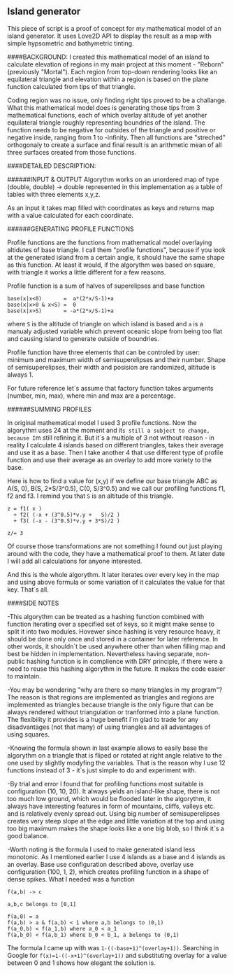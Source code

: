 ## Island generator
This piece of script is a proof of concept for my mathematical model of an island generator. It uses Love2D API to display the result as a map with simple hypsometric and bathymetric tinting.

####BACKGROUND:
I created this mathematical model of an island to calculate elevation of regions in my main project at this moment - "Reborn" (previously "Mortal"). Each region from top-down rendering looks like an equilateral triangle and elevation within a region is based on the plane function calculated from tips of that triangle.

Coding region was no issue, only finding right tips proved to be a challange. What this mathematical model does is generating those tips from 3 mathematical functions, each of which overlay altitude of yet another equilateral triangle roughly representing boundries of the island. The function needs to be negative for outsides of the triangle and positive or negative inside, ranging from 1 to -infinity. Then all functions are "streched" orthogonaly to create a surface and final result is an arithmetic mean of all three surfaces created from those functions.

####DETAILED DESCRIPTION:

######INPUT & OUTPUT
Algorythm works on an unordered map of type (double, double) -> double represented in this implementation as a table of tables with three elements x,y,z.

As an input it takes map filled with coordinates as keys and returns map with a value calculated for each coordinate.

######GENERATING PROFILE FUNCTIONS

Profile functions are the functions from mathematical model overlaying altidutes of base triangle. I call them "profile functions", because if you look at the generated island from a certain angle, it should have the same shape as this function. At least it would, if the algorythm was based on square, with triangle it works a little different for a few reasons.

Profile function is a sum of halves of superelipses and base function 
```
base(x|x<0)       =  a*(2*x/S-1)+a
base(x|x>0 & x<S) =  0
base(x|x>S)       = -a*(2*x/S-1)+a
```
where `S` is the altitude of triangle on which island is based and `a` is a manualy adjusted variable which prevent oceanic slope from being too flat and causing island to generate outside of boundries.

Profile function have three elements that can be controled by user: minimum and maximum width of semisuperelipses and their number. Shape of semisuperelipses, their width and posision are randomized, altitude is always 1.

For future reference let`s assume that factory function takes arguments (number, min, max), where min and max are a percentage.

######SUMMING PROFILES

In original mathematical model I used 3 profile functions. Now the algorythm uses 24 at the moment and it`s still a subject to change, because I`m still refining it. But it`s a multiple of 3 not without reason - in reality I calculate 4 islands based on different triangles, takes their average and use it as a base. Then I take another 4 that use different type of profile function and use their average as an overlay to add more variety to the base.

Here is how to find a value for (x,y) if we define our base triangle ABC as A(S, 0), B(S, 2*S/3^0.5), C(0, S/3^0.5) and we call our profiling functions f1, f2 and f3. I remind you that `S` is an altitude of this triangle.
```
z = f1( x )
  + f2( (-x + (3^0.5)*v.y +   S)/2 )
  + f3( (-x - (3^0.5)*v.y + 3*S)/2 )
  
z/= 3
```
Of course those transformations are not something I found out just playing around with the code, they have a mathematical proof to them. At later date I will add all calculations for anyone interested.

And this is the whole algorythm. It later iterates over every key in the map and using above formula or some variation of it calculates the value for that key. That`s all.

####SIDE NOTES

-This algorythm can be treated as a hashing function combined with function iterating over a specified set of keys, so it might make sense to split it into two modules. Hovewer since hashing is very resource heavy, it should be done only once and stored in a container for later reference. In other words, it shouldn`t be used anywhere other than when filling map and best be hidden in implementation. Nevertheless having separate, non-public hashing function is in complience with DRY principle, if there were a need to reuse this hashing algorythm in the future. It makes the code easier to maintain.

-You may be wondering "why are there so many triangles in my program"? The reason is that regions are implemented as triangles and regions are implemented as triangles because triangle is the only figure that can be always rendered without triangulation or tranformed into a plane function. The flexibility it provides is a huge benefit I`m glad to trade for any disadvantages (not that many) of using triangles and all advantages of using squares.

-Knowing the formula shown in last example allows to easily base the algorythm on a triangle that is fliped or rotated at right angle relative to the one used by slightly modyfing the variables. That is the reason why I use 12 functions instead of 3 - it`s just simple to do and experiment with.

-By trial and error I found that for profiling functions most suitable is configuration (10, 10, 20). It always yelds an island-like shape, there is not too much low ground, which would be flooded later in the algorythm, it always have interesting features in form of mountains, cliffs, valleys etc. and is relatively evenly spread out. Using big number of semisuperelipses creates very steep slope at the edge and little variation at the top and using too big maximum makes the shape looks like a one big blob, so I think it`s a good balance.

-Worth noting is the formula I used to make generated island less monotonic. As I mentioned earlier I use 4 islands as a base and 4 islands as an overlay. Base use configuration described above, overlay use configuration (100, 1, 2), which creates profiling function in a shape of dense spikes. What I needed was a function
```
f(a,b) -> c

a,b,c belongs to [0,1]

f(a,0) = a
f(a,b) > a & f(a,b) < 1 where a,b belongs to (0,1)
f(a_0,b) < f(a_1,b) where a_0 < a_1
f(a,b_0) < f(a,b_1) where b_0 < b_1, a belongs to (0,1)
```
The formula I came up with was `1-((-base+1)^(overlay+1))`. Searching in Google for `f(x)=1-((-x+1)^(overlay+1))` and substituting overlay for a value between 0 and 1 shows how elegant the solution is.

